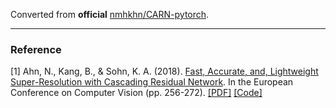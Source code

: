 Converted from **official** [nmhkhn/CARN-pytorch](https://github.com/nmhkahn/CARN-pytorch/tree/a1d62d08a90cc341ea7581fec3302ebb926df7b4).

---

### Reference
[1] Ahn, N., Kang, B., & Sohn, K. A. (2018). [Fast, Accurate, and, Lightweight Super-Resolution with Cascading Residual Network](https://link.springer.com/chapter/10.1007/978-3-030-01249-6_16). In the European Conference on Computer Vision (pp. 256-272). [[PDF]](http://openaccess.thecvf.com/content_ECCV_2018/papers/Namhyuk_Ahn_Fast_Accurate_and_ECCV_2018_paper.pdf) [[Code]](https://github.com/nmhkahn/CARN-pytorch)
